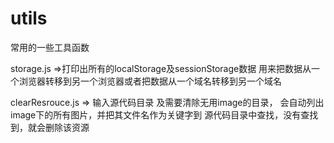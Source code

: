 # utils
常用的一些工具函数

storage.js =>打印出所有的localStorage及sessionStorage数据 用来把数据从一个浏览器转移到另一个浏览器或者把数据从一个域名转移到另一个域名



clearResrouce.js => 输入源代码目录 及需要清除无用image的目录， 会自动列出image下的所有图片，并把其文件名作为关键字到 源代码目录中查找，没有查找到，就会删除该资源
